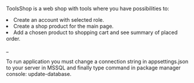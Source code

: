 ToolsShop is a web shop with tools where you have possibilities to: 
<li>Create an account with selected role.</li>
<li>Create a shop product for the main page.</li>
<li>Add a chosen product to shopping cart and see summary of placed order.</li>
<p>_</p>
To run application you must change a connection string in appsettings.json to your server in MSSQL and finally type command in package manager console: update-database.
